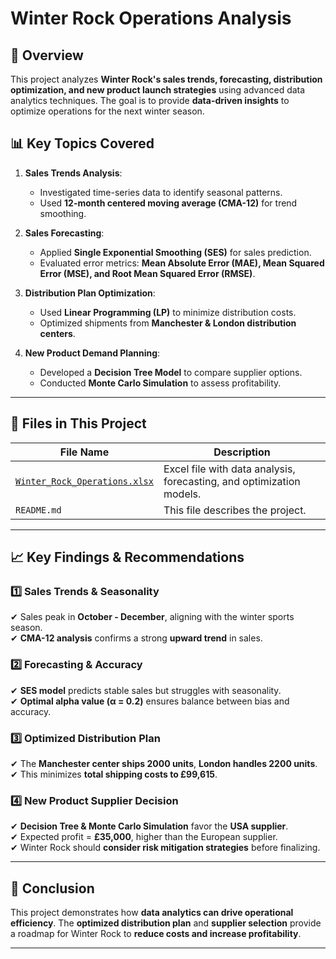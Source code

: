 # Winter Rock Operations Analysis

## 📌 Overview
This project analyzes **Winter Rock's sales trends, forecasting, distribution optimization, and new product launch strategies** using advanced data analytics techniques. The goal is to provide **data-driven insights** to optimize operations for the next winter season.

## 📊 Key Topics Covered
1. **Sales Trends Analysis**: 
   - Investigated time-series data to identify seasonal patterns.
   - Used **12-month centered moving average (CMA-12)** for trend smoothing.

2. **Sales Forecasting**:
   - Applied **Single Exponential Smoothing (SES)** for sales prediction.
   - Evaluated error metrics: **Mean Absolute Error (MAE), Mean Squared Error (MSE), and Root Mean Squared Error (RMSE)**.

3. **Distribution Plan Optimization**:
   - Used **Linear Programming (LP)** to minimize distribution costs.
   - Optimized shipments from **Manchester & London distribution centers**.

4. **New Product Demand Planning**:
   - Developed a **Decision Tree Model** to compare supplier options.
   - Conducted **Monte Carlo Simulation** to assess profitability.

---

## 📂 Files in This Project
| File Name | Description |
|-----------|------------|
| [`Winter_Rock_Operations.xlsx`](./Winter_Rock_Operations.xlsx) | Excel file with data analysis, forecasting, and optimization models. |
| `README.md` | This file describes the project. |

---

## 📈 Key Findings & Recommendations

### 1️⃣ **Sales Trends & Seasonality**
✔ Sales peak in **October - December**, aligning with the winter sports season.  
✔ **CMA-12 analysis** confirms a strong **upward trend** in sales.

### 2️⃣ **Forecasting & Accuracy**
✔ **SES model** predicts stable sales but struggles with seasonality.  
✔ **Optimal alpha value (α = 0.2)** ensures balance between bias and accuracy.

### 3️⃣ **Optimized Distribution Plan**
✔ The **Manchester center ships 2000 units**, **London handles 2200 units**.  
✔ This minimizes **total shipping costs to £99,615**.

### 4️⃣ **New Product Supplier Decision**
✔ **Decision Tree & Monte Carlo Simulation** favor the **USA supplier**.  
✔ Expected profit = **£35,000**, higher than the European supplier.  
✔ Winter Rock should **consider risk mitigation strategies** before finalizing.

---

## 📌 Conclusion
This project demonstrates how **data analytics can drive operational efficiency**. The **optimized distribution plan** and **supplier selection** provide a roadmap for Winter Rock to **reduce costs and increase profitability**.

---


